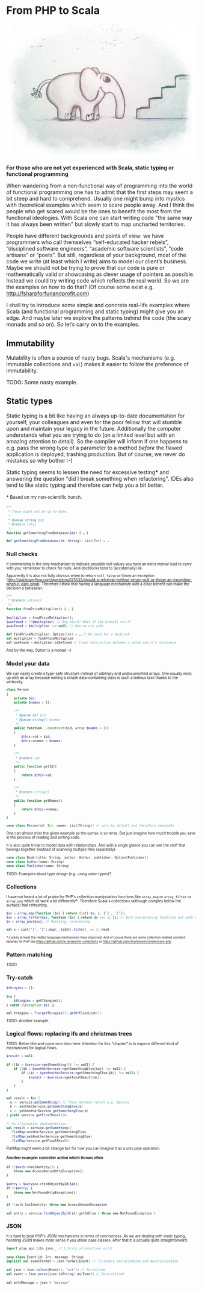 # From PHP to Scala

<img src="https://raw.githubusercontent.com/panunu/from-php-to-scala/master/cover.png?1" alt="From PHP to Scala"/>

**For those who are not yet experienced with Scala, static typing or functional programming**

When wandering from a non-functional way of programming into the world of functional programming one has to admit that the first steps may seem a bit steep and hard to comprehend. Usually one might bump into mystics with theoretical examples which seem to scare people away. And I think the people who get scared would be the ones to benefit the most from the functional ideologies. With Scala one can start writing code "the same way it has always been written" but slowly start to map uncharted territories.

People have different backgrounds and points of view: we have programmers who call themselves “self-educated hacker rebels”, “disciplined software engineers”, “academic software scientists”, “code artisans” or “poets”. But still, regardless of your background, most of the code we write (at least which I write) aims to model our client’s business. Maybe we should not be trying to prove that our code is pure or mathematically valid or showcasing as clever usage of pointers as possible. Instead we could try writing code which reflects the real world. So we are the examples on how to do that? (Of course some exist e.g. http://fsharpforfunandprofit.com)

I shall try to introduce some simple and concrete real-life examples where Scala (and functional programming and static typing) might give you an edge. And maybe later we explore the patterns behind the code (the scary monads and so on). So let’s carry on to the examples.

## Immutability

Mutability is often a source of nasty bugs. Scala's mechanisms (e.g. immutable collections and `val`) makes it easier to follow the preference of immutability.

TODO: Some nasty example.

## Static types

Static typing is a bit like having an always up-to-date documentation for yourself, your colleagues and even for the poor fellow that will stumble upon and maintain your legacy in the future. Additionally the computer understands what you are trying to do (on a limited level but with an amazing attention to detail). So the compiler will inform if one happens to e.g. pass the wrong type of a parameter to a method *before* the flawed application is deployed, trashing production. But of course, we never do mistakes so why bother :-)

Static typing seems to lessen the need for excessive testing<b>*</b> and answering the question "did I break something when refactoring". IDEs also tend to like static typing and therefore can help you a bit better.

<small><b>*</b> Based on my non-scientific hunch.<small>

```php
/**
 * These might not be up-to-date.
 *
 * @param string $id
 * @return int[]
 */
function getSomethingFromDatabase($id) { … }
```

```scala
def getSomethingFromDatabase(id: String): List[Int] = …
```

## Null checks

If commenting is the only mechanism to indicate possible null values you have an extra mental load to carry with you: remember to check for nulls. And docblocks tend to (accidentally) lie.

Apparently it is also not fully obvious when to return `null`, `false` or throw an exception (http://stackoverflow.com/questions/175532/should-a-retrieval-method-return-null-or-throw-an-exception-when-it-cant-prod). Therefore I think that having a language mechanism with a clear benefit can make the decision a tad easier.

```php
/**
 * @return int|null
 */
function findPriceMultiplier() { … }

$multiplier = findPriceMultiplier();
$wasFound = !!$multiplier; // Bug alert! What if the $result === 0?
$wasFound = $multiplier !== null; // Now we are safe.
```

``` scala
def findPriceMultiplier: Option[Int] = … // No need for a docblock.
val multiplier = findPriceMultiplier
val wasFound = multiplier.isDefined // Clear distinction between a value and it’s existence.
```

And by the way, Option is a monad :-)

## Model your data

We can easily create a type-safe structure instead of arbitrary and undocumented arrays. One usually ends up with an array because writing a simple data-containing class is such a tedious task thanks to the verbosity.

```php
class Person
{
    private $id;
    private $names = [];
    
    /**
     * @param int $id
     * @param string[] $names
     */
    public function __construct($id, array $names = [])
    {
        $this->id = $id;
        $this->names = $names;
    }

    /**
     * @return int
     */
    public function getId()
    {
        return $this->id;
    }

    /**
     * @return string[]
     */
    public function getNames()
    {
        return $this->names;
    }
}
```

```scala
case class Person(id: Int, names: List[String]) // vals by default and therefore immutable
```

One can almost miss the given example as the syntax is so terse. But just imagine how much trouble you save in the process of reading and writing code.

It is also quite trivial to model data with relationships. And with a single glance you can see the stuff that belongs together (instead of scanning multiple files separately).

```scala
case class Book(title: String, author: Author, publisher: Option[Publisher])
case class Author(name: String)
case class Publisher(name: String)
```

TODO: Examples about type design (e.g. using union types)?

## Collections

I have not heard a lot of praise for PHP's collection manipulation functions like `array_map` or `array_filter` or `array_pop` which all work a bit differently<b>*</b>. Therefore Scala's collections (although complex below the surface) feel refreshing.

```php
$xs = array_map(function ($x) { return (int) $x; }, ['1', '2']);
$xs = array_filter($xs, function ($x) { return $x === 1; }); // Both non-mutating functions but with varying parameter order
$x = array_pop($xs); // Mutating, referencing
```

```scala
val x = List("1", "2").map(_.toInt).filter(_ == 1).head
```

<small><b>*</b>  Luckily at least the related language mechanisms have improved. And of course there are some collection-related userland libraries for PHP like https://github.com/xi-project/xi-collections or https://github.com/Anahkiasen/underscore-php</small>

## Pattern matching

TODO

## Try-catch

```php
$thingies = [];

try {
    $thingies = getThingies();
} catch (\Exception $e) {}
```

```scala
val thingies = Try(getThingies()).getOrElse(List())
```

TODO: Another example.

## Logical flows: replacing ifs and christmas trees

TODO: Better title and some nice intro here. Intention for this "chapter" is to explore different kind of mechanisms for logical flows.

```php
$result = null;

if (($a = $service->getSomething()) !== null) {
    if (($b = $anotherService->getSomethingElse($a)) !== null) {
        if (($c = $yetAnotherService->getSomethingElse($b)) !== null) {
            $result = $service->getFinalResult($c);
        }
    }
}
```

```scala
val result = for {
  a <- service.getSomething() // These methods return e.g. Options
  b <- anotherService.getSomethingElse(a)
  c <- yetAnotherService.getSomethingElse(b)
} yield service.getFinalResult(c)

// An alternative implementation.
val result = service.getSomething()
  .flatMap(anotherService.getSomethingElse)
  .flatMap(yetAnotherService.getSomethingElse)
  .flatMap(service.getFinalResult)
```

FlatMap might seem a bit strange but for now you can imagine it as a unix pipe operation.

#### Another example: controller action which throws often

```php
if (!$auth->hasIdentity()) {
    throw new AccessDeniedHttpException();
}

$entry = $service->findObjectById($id);
if (!$entry) {
    throw new NotFoundHttpException();
}
```

```scala
if (!auth.hasIdentity) throw new AccessDeniedException

val entry = service.findObjectById(id).getOrElse { throw new NotFoundException }
```

## JSON

It is hard to beat PHP's JSON mechanisms in terms of conciseness. As we are dealing with static typing, handling JSON makes more sense if you utilise case classes. After that it is actually quite straightforward.

```scala
import play.api.libs.json._ // Library alternatives exist

case class Event(id: Int, message: String)
implicit val eventFormat = Json.format[Event] // To enable serialization and deserialization

val json = Json.toJson(Event(1, "ack")) // Serialized
val event = Json.parse(json.toString).as[Event] // Deserialized

val onlyMessage = json \ "message"
```
